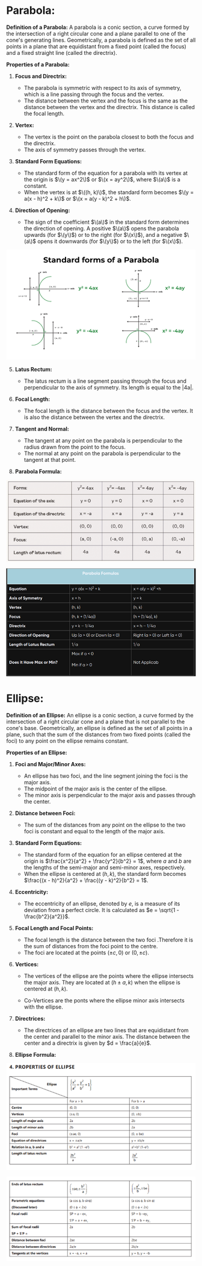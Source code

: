 # Parabola:

**Definition of a Parabola:**
A parabola is a conic section, a curve formed by the intersection of a right circular cone and a plane parallel to one of the cone's generating lines. Geometrically, a parabola is defined as the set of all points in a plane that are equidistant from a fixed point (called the focus) and a fixed straight line (called the directrix).

**Properties of a Parabola:**

1. **Focus and Directrix:**
   - The parabola is symmetric with respect to its axis of symmetry, which is a line passing through the focus and the vertex.
   - The distance between the vertex and the focus is the same as the distance between the vertex and the directrix. This distance is called the focal length.

2. **Vertex:**
   - The vertex is the point on the parabola closest to both the focus and the directrix.
   - The axis of symmetry passes through the vertex.

3. **Standard Form Equations:**
   - The standard form of the equation for a parabola with its vertex at the origin is $\(y = ax^2\)$ or $\(x = ay^2\)$, where $\(a\)$ is a constant.
   - When the vertex is at $\((h, k)\)$, the standard form becomes $\(y = a(x - h)^2 + k\)$ or $\(x = a(y - k)^2 + h\)$.

4. **Direction of Opening:**
   - The sign of the coefficient $\(a\)$ in the standard form determines the direction of opening. A positive $\(a\)$ opens the parabola upwards (for $\(y\)$) or to the right (for $\(x\)$), and a negative $\(a\)$ opens it downwards (for $\(y\)$) or to the left (for $\(x\)$).

![Alt text](image.png)

5. **Latus Rectum:**
   - The latus rectum is a line segment passing through the focus and perpendicular to the axis of symmetry. Its length is equal to the |4a|.

6. **Focal Length:**
   - The focal length is the distance between the focus and the vertex. It is also the distance between the vertex and the directrix.

7. **Tangent and Normal:**
   - The tangent at any point on the parabola is perpendicular to the radius drawn from the point to the focus.
   - The normal at any point on the parabola is perpendicular to the tangent at that point.

8. **Parabola Formula:**

![Alt text](image-1.png)

![Alt text](image-2.png)



# Ellipse:

**Definition of an Ellipse:**
An ellipse is a conic section, a curve formed by the intersection of a right circular cone and a plane that is not parallel to the cone's base. Geometrically, an ellipse is defined as the set of all points in a plane, such that the sum of the distances from two fixed points (called the foci) to any point on the ellipse remains constant.

**Properties of an Ellipse:**

1. **Foci and Major/Minor Axes:**
   - An ellipse has two foci, and the line segment joining the foci is the major axis.
   - The midpoint of the major axis is the center of the ellipse.
   - The minor axis is perpendicular to the major axis and passes through the center.

2. **Distance between Foci:**
   - The sum of the distances from any point on the ellipse to the two foci is constant and equal to the length of the major axis.

3. **Standard Form Equations:**
   - The standard form of the equation for an ellipse centered at the origin is $\frac{x^2}{a^2} + \frac{y^2}{b^2} = 1$, where $a$ and $b$ are the lengths of the semi-major and semi-minor axes, respectively.
   - When the ellipse is centered at $(h, k)$, the standard form becomes $\frac{(x - h)^2}{a^2} + \frac{(y - k)^2}{b^2} = 1$.

4. **Eccentricity:**
   - The eccentricity of an ellipse, denoted by $e$, is a measure of its deviation from a perfect circle. It is calculated as $e = \sqrt{1 - \frac{b^2}{a^2}}$.

5. **Focal Length and Focal Points:**
   - The focal length is the distance between the two foci .Therefore it is the sum of distances from the foci point to the centre.
   - The foci are located at the points $(\pm c, 0)$ or $(0, \pm c)$.

6. **Vertices:**
   - The vertices of the ellipse are the points where the ellipse intersects the major axis. They are located at $(h \pm a, k)$ when the ellipse is centered at $(h, k)$.

   - Co-Vertices are the ponts where the ellipse minor axis intersects with the ellipse.

7. **Directrices:**
   - The directrices of an ellipse are two lines that are equidistant from the center and parallel to the minor axis. The distance between the center and a directrix is given by $d = \frac{a}{e}$.

8. **Ellipse Formula:**

![Alt text](image-3.png)

![Alt text](image-4.png)

